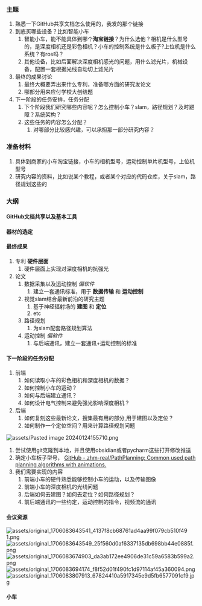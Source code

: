### 主题

1. 熟悉一下GitHub共享文档怎么使用的，我发的那个链接
2. 到底买哪些设备？比如智能小车
   1. 智能小车，能不能具体到哪个**淘宝链接**？为什么选他？相机是什么型号的，是深度相机还是彩色相机？小车的控制系统是什么板子?上位机是什么系统？有ros吗？
   2. 其他设备，比如后面解决深度相机感光的问题，用什么滤光片，机械设备，配置一套根据光线自动切上滤光片
3. 最终的成果讨论
   1. 最终大概要弄出来什么专利，准备哪方面的研究发论文
   2. 哪部分用来应付学校大创结题
4. 下一阶段的任务安排，任务分配
   1. 下个阶段我们研究哪些内容呢？怎么控制小车？slam，路径规划？及时避障？系统架构？
   2. 这些任务的内容怎么分配？
      1. 对哪部分比较感兴趣，可以承担那一部分研究内容？

### 准备材料

1. 具体到商家的小车淘宝链接，小车的相机型号，运动控制单片机型号，上位机型号
2. 研究内容的资料，比如说某个教程，或者某个对应的代码仓库，关于slam，路径规划这些的

### 大纲

#### GitHub文档共享以及基本工具

#### 器材的选定

#### 最终成果

1. 专利 **硬件层面**
   1. 硬件层面上实现对深度相机的抗强光
2. 论文
   1. 数据采集以及运动控制 _偏软件_
      1. 建立一套通讯标准，用于 **数据传输** 和 **运动控制**
   2. 视觉slam结合最新前沿的研究主题
      1. 基于神经辐射场的 **建图** 和 **定位**
      2. etc
   3. 路径规划
      1. 为slam配套路径规划算法
   4. 运动控制 _偏软件_
      1. 与后端通讯，建立一套通讯+运动控制的标准

#### 下一阶段的任务分配

1. 前端
   1. 如何读取小车的彩色相机和深度相机的数据？
   2. 如何控制小车的运动？
   3. 如何与后端建立通讯？
   4. 如何设计电气控制来避免强光影响深度相机？
2. 后端
   1. 如何复刻这些最新论文，搜集最有用的部分,用于建图以及定位？
   2. 如何制作一个定位空间？用来计算路径规划问题

![assets/Pasted image 20240124155710.png](../../../assets/Pasted_image_20240124155710.png)

1. 尝试使用git克隆到本地，并且使用obsidian或者pycharm这些打开修改推送
2. 确定小车板子型号，
   [GitHub - zhm-real/PathPlanning: Common used path planning algorithms with animations.](https://github.com/zhm-real/PathPlanning)
3. 我们需要实现的内容
   1. 前端小车的硬件熟悉能够控制小车的运动，以及传输图像
   2. 前端小车的深度相机的光线问题
   3. 后端如何去建图？如何去定位？如何路径规划？
   4. 前后端通讯的一些约定，运动控制的指令，视频流的通讯

#### 会议资源

![assets/original_1706083643541_4137f8cb68761ad4aa99f079cb510f49 1.png](../../../assets/original_1706083643541_4137f8cb68761ad4aa99f079cb510f49_1.png)
![assets/original_1706083643549_25f560d0af6337135db698bb44e0885f.png](../../../assets/original_1706083643549_25f560d0af6337135db698bb44e0885f.png)![assets/original_1706083674903_da3ab172ee4906de31c59a6583b599a2.png](../../../assets/original_1706083674903_da3ab172ee4906de31c59a6583b599a2.png)![assets/original_1706083694174_f8f52d01f490fc1d97114af45a360094.png](../../../assets/original_1706083694174_f8f52d01f490fc1d97114af45a360094.png)![assets/original_1706083807913_67824410a5917345e9d5fb6577091cf9.jpg](../../../assets/original_1706083807913_67824410a5917345e9d5fb6577091cf9.jpg)

#### 小车
